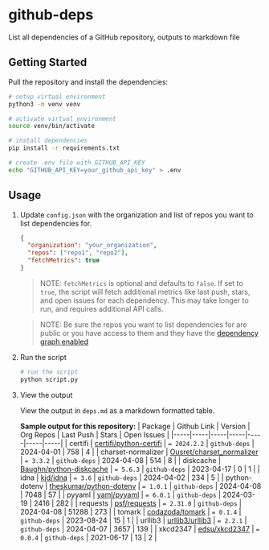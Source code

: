 # github-deps

List all dependencies of a GitHub repository, outputs to markdown file

## Getting Started

Pull the repository and install the dependencies:

```bash
# setup virtual environment
python3 -m venv venv

# activate virtual environment
source venv/bin/activate

# install dependencies
pip install -r requirements.txt

# create .env file with GITHUB_API_KEY
echo "GITHUB_API_KEY=your_github_api_key" > .env
```

## Usage

1. Update `config.json` with the organization and list of repos you want to list dependencies for.

   ```json
   {
     "organization": "your_organization",
     "repos": ["repo1", "repo2"],
     "fetchMetrics": true
   }
   ```

   > NOTE: `fetchMetrics` is optional and defaults to `false`. If set to `true`, the script will fetch additional metrics like last push, stars, and open issues for each dependency. This may take longer to run, and requires additional API calls.

   > NOTE: Be sure the repos you want to list dependencies for are public or you have access to them and they have the [dependency graph enabled](https://docs.github.com/en/code-security/supply-chain-security/understanding-your-software-supply-chain/configuring-the-dependency-graph)

2. Run the script

   ```bash
   # run the script
   python script.py
   ```

3. View the output

   View the output in `deps.md` as a markdown formatted table.

   **Sample output for this repository:**
   | Package | Github Link | Version | Org Repos | Last Push | Stars | Open Issues |
   |-----|-----|-----|-----|-----|-----|-----|
   | certifi | [certifi/python-certifi](https://github.com/certifi/python-certifi) | `= 2024.2.2` | `github-deps` | 2024-04-01 | 758 | 4 |
   | charset-normalizer | [Ousret/charset_normalizer](https://github.com/Ousret/charset_normalizer) | `= 3.3.2` | `github-deps` | 2024-04-08 | 514 | 8 |
   | diskcache | [Baughn/python-diskcache](https://github.com/Baughn/python-diskcache) | `= 5.6.3` | `github-deps` | 2023-04-17 | 0 | 1 |
   | idna | [kjd/idna](https://github.com/kjd/idna) | `= 3.6` | `github-deps` | 2024-04-02 | 234 | 5 |
   | python-dotenv | [theskumar/python-dotenv](https://github.com/theskumar/python-dotenv) | `= 1.0.1` | `github-deps` | 2024-04-08 | 7048 | 57 |
   | pyyaml | [yaml/pyyaml](https://github.com/yaml/pyyaml) | `= 6.0.1` | `github-deps` | 2024-03-19 | 2416 | 282 |
   | requests | [psf/requests](https://github.com/psf/requests) | `= 2.31.0` | `github-deps` | 2024-04-08 | 51288 | 273 |
   | tomark | [codazoda/tomark](https://github.com/codazoda/tomark) | `= 0.1.4` | `github-deps` | 2023-08-24 | 15 | 1 |
   | urllib3 | [urllib3/urllib3](https://github.com/urllib3/urllib3) | `= 2.2.1` | `github-deps` | 2024-04-07 | 3657 | 139 |
   | xkcd2347 | [edsu/xkcd2347](https://github.com/edsu/xkcd2347) | `= 0.0.4` | `github-deps` | 2021-06-17 | 13 | 2 |

